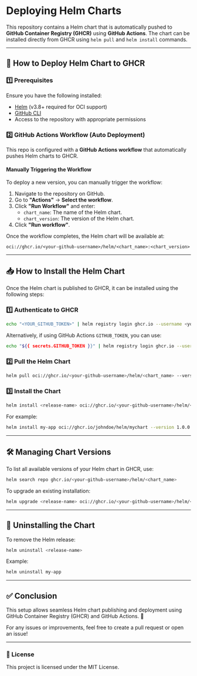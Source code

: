# Deploying Helm Charts

This repository contains a Helm chart that is automatically pushed to **GitHub Container Registry (GHCR)** using **GitHub Actions**. The chart can be installed directly from GHCR using `helm pull` and `helm install` commands.

---

## 🚀 How to Deploy Helm Chart to GHCR

### **1️⃣ Prerequisites**
Ensure you have the following installed:
- [Helm](https://helm.sh/docs/intro/install/) (v3.8+ required for OCI support)
- [GitHub CLI](https://cli.github.com/)
- Access to the repository with appropriate permissions

### **2️⃣ GitHub Actions Workflow (Auto Deployment)**
This repo is configured with a **GitHub Actions workflow** that automatically pushes Helm charts to GHCR.

#### **Manually Triggering the Workflow**
To deploy a new version, you can manually trigger the workflow:

1. Navigate to the repository on GitHub.
2. Go to **"Actions"** → **Select the workflow**.
3. Click **"Run Workflow"** and enter:
   - `chart_name`: The name of the Helm chart.
   - `chart_version`: The version of the Helm chart.
4. Click **"Run workflow"**.

Once the workflow completes, the Helm chart will be available at:
```
oci://ghcr.io/<your-github-username>/helm/<chart_name>:<chart_version>
```

---

## 📥 How to Install the Helm Chart

Once the Helm chart is published to GHCR, it can be installed using the following steps:

### **1️⃣ Authenticate to GHCR**
```sh
echo "<YOUR_GITHUB_TOKEN>" | helm registry login ghcr.io --username <your-github-username> --password-stdin
```
Alternatively, if using GitHub Actions `GITHUB_TOKEN`, you can use:
```sh
echo "${{ secrets.GITHUB_TOKEN }}" | helm registry login ghcr.io --username ${{ github.actor }} --password-stdin
```

### **2️⃣ Pull the Helm Chart**
```sh
helm pull oci://ghcr.io/<your-github-username>/helm/<chart_name> --version <chart_version>
```

### **3️⃣ Install the Chart**
```sh
helm install <release-name> oci://ghcr.io/<your-github-username>/helm/<chart_name> --version <chart_version>
```

For example:
```sh
helm install my-app oci://ghcr.io/johndoe/helm/mychart --version 1.0.0
```

---

## 🛠 Managing Chart Versions
To list all available versions of your Helm chart in GHCR, use:
```sh
helm search repo ghcr.io/<your-github-username>/helm/<chart_name>
```

To upgrade an existing installation:
```sh
helm upgrade <release-name> oci://ghcr.io/<your-github-username>/helm/<chart_name> --version <new-version>
```

---

## 🔄 Uninstalling the Chart
To remove the Helm release:
```sh
helm uninstall <release-name>
```
Example:
```sh
helm uninstall my-app
```

---

## ✅ Conclusion
This setup allows seamless Helm chart publishing and deployment using GitHub Container Registry (GHCR) and GitHub Actions. 🚀

For any issues or improvements, feel free to create a pull request or open an issue!

---

### 📜 License
This project is licensed under the MIT License.